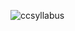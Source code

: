 ![ccsyllabus](https://user-images.githubusercontent.com/51438542/144699749-3fe81465-0065-4750-9960-f1768947c163.PNG)

